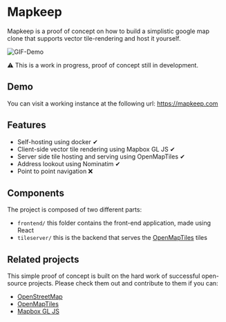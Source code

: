 # Mapkeep

Mapkeep is a proof of concept on how to build a simplistic google map clone that supports vector tile-rendering and host it yourself.

![GIF-Demo](https://thumbs.gfycat.com/PastelJaggedAntelopegroundsquirrel-size_restricted.gif) 

⚠ This is a work in progress, proof of concept still in development.

## Demo

You can visit a working instance at the following url:
https://mapkeep.com

## Features

* Self-hosting using docker ✔
* Client-side vector tile rendering using Mapbox GL JS ✔
* Server side tile hosting and serving using OpenMapTiles ✔
* Address lookout using Nominatim ✔
* Point to point navigation ❌

## Components

The project is composed of two different parts:

* `frontend/` this folder contains the front-end application, made using React
* `tileserver/` this is the backend that serves the [OpenMapTiles](https://openmaptiles.org/) tiles

## Related projects

This simple proof of concept is built on the hard work of successful open-source projects. Please check them out and contribute to them if you can:

* [OpenStreetMap](https://www.openstreetmap.org/)
* [OpenMapTiles](https://openmaptiles.org/)
* [Mapbox GL JS](https://docs.mapbox.com/mapbox-gl-js/api/)
